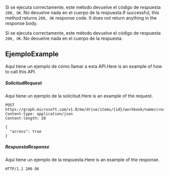<span data-ttu-id="6dde0-p103">Si se ejecuta correctamente, este método devuelve el código de respuesta `200, OK`. No devuelve nada en el cuerpo de la respuesta.</span><span class="sxs-lookup"><span data-stu-id="6dde0-p103">If successful, this method returns `200, OK` response code. It does not return anything in the response body.</span></span>

Si se ejecuta correctamente, este método devuelve el código de respuesta `200, OK`. No devuelve nada en el cuerpo de la respuesta.

## <a name="example"></a><span data-ttu-id="6dde0-126">Ejemplo</span><span class="sxs-lookup"><span data-stu-id="6dde0-126">Example</span></span>
<span data-ttu-id="6dde0-127">Aquí tiene un ejemplo de cómo llamar a esta API.</span><span class="sxs-lookup"><span data-stu-id="6dde0-127">Here is an example of how to call this API.</span></span>
##### <a name="request"></a><span data-ttu-id="6dde0-128">Solicitud</span><span class="sxs-lookup"><span data-stu-id="6dde0-128">Request</span></span>
<span data-ttu-id="6dde0-129">Aquí tiene un ejemplo de la solicitud.</span><span class="sxs-lookup"><span data-stu-id="6dde0-129">Here is an example of the request.</span></span>
<!-- {
  "blockType": "request",
  "name": "range_merge"
}-->
```http
POST https://graph.microsoft.com/v1.0/me/drive/items/{id}/workbook/names(<name>)/range/merge
Content-type: application/json
Content-length: 20

{
  "across": true
}
```

##### <a name="response"></a><span data-ttu-id="6dde0-130">Respuesta</span><span class="sxs-lookup"><span data-stu-id="6dde0-130">Response</span></span>
<span data-ttu-id="6dde0-131">Aquí tiene un ejemplo de la respuesta.</span><span class="sxs-lookup"><span data-stu-id="6dde0-131">Here is an example of the response.</span></span> 
<!-- {
  "blockType": "response",
  "truncated": true,
  "@odata.type": "microsoft.graph.none"
} -->
```http
HTTP/1.1 200 OK
```

<!-- uuid: 8fcb5dbc-d5aa-4681-8e31-b001d5168d79
2015-10-25 14:57:30 UTC -->
<!-- {
  "type": "#page.annotation",
  "description": "Range: merge",
  "keywords": "",
  "section": "documentation",
  "tocPath": ""
}-->
